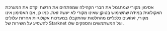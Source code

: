אסימון מקורי שמתגמל את חברי הקהילה שמפתחים את הרשת יקדם את המערכת האקולוגית במידה שהשימוש בטוקן שאינו מקורי לא יעשה זאת. כמו כן, אם האסימון אינו מקורי, זעזועים כלכליים מהחלטות שהתקבלו במערכות אקולוגיות אחרות עלולים להשפיע על השירות של Starknet ועל המשתמשים והספקים שלו.